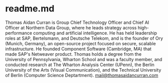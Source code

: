 # readme.md
Thomas Aidan Curran is Group Chief Technology Officer and Chief AI Officer at Northern Data Group, where he leads strategy across high-performance computing and artificial intelligence. He has held leadership roles at SAP, Bertelsmann, and Deutsche Telekom, and is the founder of Ory (Munich, Germany), an open-source project focused on secure, scalable infrastructure. He founded Component Software (Cambridge, MA) that made SAP's Netweaver product. Thomas holds a degree from the University of Pennsylvania, Wharton School and was a faculty member, and conducted research at The Wharton Analysis Center (UPenn), the Berlin University of the Arts (Visual Communication), and the Technical University of Berlin (Computer Science Deptartment).
mail@thomasaidancurran.com
